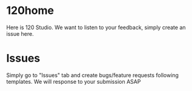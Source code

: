# 120home
Here is 120 Studio. We want to listen to your feedback, simply create an issue here.

# Issues
Simply go to "Issues" tab and create bugs/feature requests following templates. We will response to your submission ASAP
